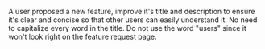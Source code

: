 A user proposed a new feature, improve it's title and description to ensure it's clear and concise so that other users can easily understand it. No need to capitalize every word in the title. Do not use the word "users" since it won't look right on the feature request page.
